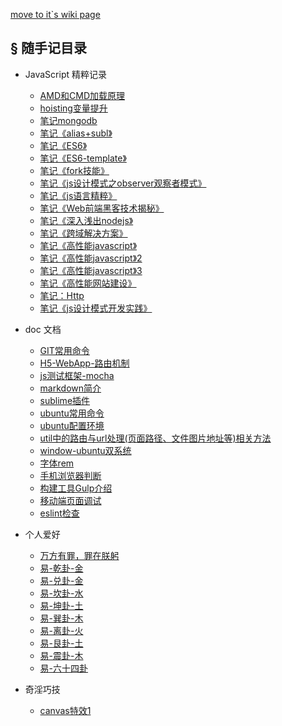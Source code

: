[move to it`s wiki page](https://github.com/brucecham/mdBlog/wiki)

## <a>&sect; 随手记目录</a> 
-  JavaScript 精粹记录
   - [AMD和CMD加载原理](./docs/AMD和CMD加载原理.md)
   - [hoisting变量提升](./docs/hoisting变量提升.md)
   - [笔记mongodb](./docs/笔记mongodb.md)
   - [笔记《alias+subl》](./docs/笔记《alias+subl》.md)    
   - [笔记《ES6》](./docs/笔记《ES6》.md)
   - [笔记《ES6-template》](./docs/笔记《ES6-template》.md)
   - [笔记《fork技能》](./docs/笔记《fork技能》.md)
   - [笔记《js设计模式之observer观察者模式》](./docs/笔记《js设计模式之observer观察者模式》.md)
   - [笔记《js语言精粹》](./docs/笔记《js语言精粹》.md)
   - [笔记《Web前端黑客技术揭秘》](./docs/笔记《Web前端黑客技术揭秘》.md)
   - [笔记《深入浅出nodejs》](./docs/笔记《深入浅出nodejs》.md)
   - [笔记《跨域解决方案》](./docs/笔记《跨域解决方案》.md)
   - [笔记《高性能javascript》](./docs/笔记《高性能javascript》.md)
   - [笔记《高性能javascript》2](./docs/笔记《高性能javascript》2.md)
   - [笔记《高性能javascript》3](./docs/笔记《高性能javascript》3.md)
   - [笔记《高性能网站建设》](./docs/笔记《高性能网站建设》.md)
   - [笔记：Http](./docs/笔记：Http.md)
   - [笔记《js设计模式开发实践》](./docs/笔记《js设计模式开发实践》.md)

- doc 文档
   - [GIT常用命令](./docs/GIT常用命令.md)
   - [H5-WebApp-路由机制](./docs/H5-WebApp-路由机制.md)
   - [js测试框架-mocha](./docs/js测试框架-mocha.md)
   - [markdown简介](./docs/markdown简介.md)
   - [sublime插件](./docs/sublime插件.md)
   - [ubuntu常用命令](./docs/ubuntu常用命令.md)
   - [ubuntu配置环境](./docs/ubuntu配置环境.md)
   - [util中的路由与url处理(页面路径、文件图片地址等)相关方法](./docs/util中的路由与url处理(页面路径、文件图片地址等)相关方法.md)
   - [window-ubuntu双系统](./docs/window-ubuntu双系统.md)
   - [字体rem](./docs/字体rem.md)
   - [手机浏览器判断](./docs/手机浏览器判断.md)
   - [构建工具Gulp介绍](./docs/构建工具Gulp介绍.md)
   - [移动端页面调试](./docs/移动端页面调试.md)
   - [eslint检查](./docs/eslint检查.md)

- 个人爱好
   - [万方有罪，罪在朕躬](./docs/万方有罪，罪在朕躬.md)
   - [易-乾卦-金](./docs/易-乾卦-金.md)
   - [易-兑卦-金](./docs/易-兑卦-金.md)
   - [易-坎卦-水](./docs/易-坎卦-水.md)
   - [易-坤卦-土](./docs/易-坤卦-土.md)
   - [易-巽卦-木](./docs/易-巽卦-木.md)
   - [易-离卦-火](./docs/易-离卦-火.md)
   - [易-艮卦-土](./docs/易-艮卦-土.md)
   - [易-震卦-木](./docs/易-震卦-木.md)
   - [易-六十四卦](./docs/易-六十四卦.md)
- 奇淫巧技
   - [canvas特效1](./docs/canvas特效1.md)
   
